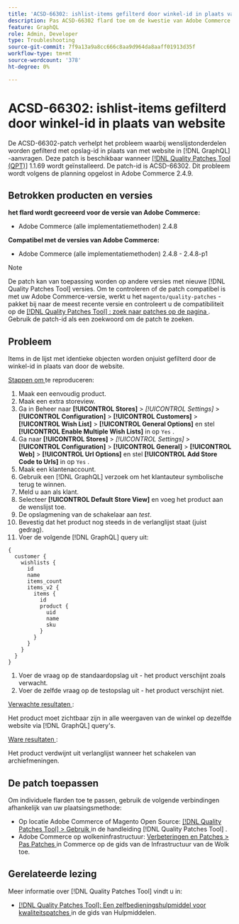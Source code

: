 ```yaml
---
title: 'ACSD-66302: ishlist-items gefilterd door winkel-id in plaats van website'
description: Pas ACSD-66302 flard toe om de kwestie van Adobe Commerce te bevestigen waar de punten die van de verlanglijst door opslagidentiteitskaart in plaats van website in  [!DNL GraphQL]  verzoeken worden gefiltreerd.
feature: GraphQL
role: Admin, Developer
type: Troubleshooting
source-git-commit: 7f9a13a9a8cc666c8aa9d964da8aaff01913d35f
workflow-type: tm+mt
source-wordcount: '378'
ht-degree: 0%

---
```



# ACSD-66302: ishlist-items gefilterd door winkel-id in plaats van website

De ACSD-66302-patch verhelpt het probleem waarbij wenslijstonderdelen worden gefilterd met opslag-id in plaats van met website in [!DNL GraphQL] -aanvragen. Deze patch is beschikbaar wanneer [[!DNL Quality Patches Tool (QPT)]](/help/tools/quality-patches-tool/quality-patches-tool-to-self-serve-quality-patches.md) 1.1.69 wordt geïnstalleerd. De patch-id is ACSD-66302. Dit probleem wordt volgens de planning opgelost in Adobe Commerce 2.4.9.

## Betrokken producten en versies

**het flard wordt gecreeerd voor de versie van Adobe Commerce:**

* Adobe Commerce (alle implementatiemethoden) 2.4.8

**Compatibel met de versies van Adobe Commerce:**

* Adobe Commerce (alle implementatiemethoden) 2.4.8 - 2.4.8-p1

>[!NOTE]
>
>De patch kan van toepassing worden op andere versies met nieuwe [!DNL Quality Patches Tool] versies. Om te controleren of de patch compatibel is met uw Adobe Commerce-versie, werkt u het `magento/quality-patches` -pakket bij naar de meest recente versie en controleert u de compatibiliteit op de [[!DNL Quality Patches Tool] : zoek naar patches op de pagina ](https://experienceleague.adobe.com/tools/commerce-quality-patches/index.html?lang=nl-NL) . Gebruik de patch-id als een zoekwoord om de patch te zoeken.

## Probleem

Items in de lijst met identieke objecten worden onjuist gefilterd door de winkel-id in plaats van door de website.

<u> Stappen om </u> te reproduceren:

1. Maak een eenvoudig product.
1. Maak een extra storeview.
1. Ga in Beheer naar **[!UICONTROL Stores]** > *[!UICONTROL Settings]* > **[!UICONTROL Configuration]** > **[!UICONTROL Customers]** > **[!UICONTROL Wish List]** > **[!UICONTROL General Options]** en stel **[!UICONTROL Enable Multiple Wish Lists]** in op `Yes` .
1. Ga naar **[!UICONTROL Stores]** > *[!UICONTROL Settings]* > **[!UICONTROL Configuration]** > **[!UICONTROL General]** > **[!UICONTROL Web]** > **[!UICONTROL Url Options]** en stel **[!UICONTROL Add Store Code to Urls]** in op `Yes` .
1. Maak een klantenaccount.
1. Gebruik een [!DNL GraphQL] verzoek om het klantauteur symbolische terug te winnen.
1. Meld u aan als klant.
1. Selecteer **[!UICONTROL Default Store View]** en voeg het product aan de wenslijst toe.
1. De opslagmening van de schakelaar aan *test*.
1. Bevestig dat het product nog steeds in de verlanglijst staat (juist gedrag).
1. Voer de volgende [!DNL GraphQL] query uit:

```
{
  customer {
    wishlists {
      id
      name
      items_count
      items_v2 {
        items {
          id
          product {
            uid
            name
            sku
          }
        }
      }
    }
  }
}
```

1. Voer de vraag op de standaardopslag uit - het product verschijnt zoals verwacht.
1. Voer de zelfde vraag op de testopslag uit - het product verschijnt niet.

<u> Verwachte resultaten </u>:

Het product moet zichtbaar zijn in alle weergaven van de winkel op dezelfde website via [!DNL GraphQL] query&#39;s.

<u> Ware resultaten </u>:

Het product verdwijnt uit verlanglijst wanneer het schakelen van archiefmeningen.

## De patch toepassen

Om individuele flarden toe te passen, gebruik de volgende verbindingen afhankelijk van uw plaatsingsmethode:

* Op locatie Adobe Commerce of Magento Open Source: [[!DNL Quality Patches Tool] > Gebruik ](/help/tools/quality-patches-tool/usage.md) in de handleiding [!DNL Quality Patches Tool] .
* Adobe Commerce op wolkeninfrastructuur: [ Verbeteringen en Patches > Pas Patches ](https://experienceleague.adobe.com/docs/commerce-cloud-service/user-guide/develop/upgrade/apply-patches.html?lang=nl-NL) in Commerce op de gids van de Infrastructuur van de Wolk toe.

## Gerelateerde lezing

Meer informatie over [!DNL Quality Patches Tool] vindt u in:

* [[!DNL Quality Patches Tool]: Een zelfbedieningshulpmiddel voor kwaliteitspatches ](/help/tools/quality-patches-tool/quality-patches-tool-to-self-serve-quality-patches.md) in de gids van Hulpmiddelen.
